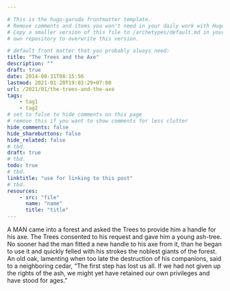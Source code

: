 ```yaml
---

# This is the hugo-garuda frontmatter template.
# Remove comments and items you won't need in your daily work with Hugo.
# Copy a smaller version of this file to /archetypes/default.md in your
# own repository to overwrite this version.

# default front matter that you probably always need:
title: "The Trees and the Axe"
description: ""
draft: true
date: 2014-08-31T08:15:56
lastmod: 2021-01-20T19:03:29+07:00
url: /2021/01/the-trees-and-the-axe
tags:
    - tag1
    - tag2
# set to false to hide comments on this page
# remove this if you want to show comments for less clutter
hide_comments: false
hide_sharebuttons: false
hide_related: false
# tbd.
draft: true
# tbd.
todo: true
# tbd.
linktitle: "use for linking to this post"
# tbd.
resources:
    - src: "file"
      name: "name"
      title: "title"
---
```

A MAN came into a forest and asked the Trees to provide him a handle for his axe. The Trees consented to his request and gave him a young ash-tree. No sooner had the man fitted a new handle to his axe from it, than he began to use it and quickly felled with his strokes the noblest giants of the forest. An old oak, lamenting when too late the destruction of his companions, said to a neighboring cedar, “The first step has lost us all. If we had not given up the rights of the ash, we might yet have retained our own privileges and have stood for ages.”
